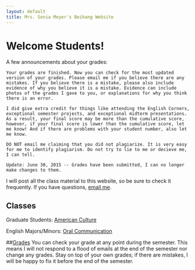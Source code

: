 ```yaml
---
layout: default
title: Mrs. Sonia Meyer's Beihang Website
---
```


# Welcome Students!

A few announcements about your grades:

	Your grades are finished. Now you can check for the most updated version of your grades. Please email me if you believe there are any mistakes. If you believe there is a mistake, please also include evidence of why you believe it is a mistake. Evidence can include photos of the grades I gave to you, or explanations for why you think there is an error.
	
	I did give extra credit for things like attending the English Corners, exceptional semester projects, and exceptional midterm presentations. As a result, your final score may be more than the cumulative score, however, if your final score is lower than the cumulative score, let me know! And if there are problems with your student number, also let me know.
	
	DO NOT email me claiming that you did not plagiarize. It is very easy for me to identify plagiarism. Do not try to lie to me or decieve me, I can tell.

	Update: June 30, 2015 -- Grades have been submitted, I can no longer make changes to them.
	

I will post all the class material to this website, so be sure to check it frequently. If you have questions, [email me](mailto:sonia@meyercraft.net).

## Classes

Graduate Students: [American Culture](/classes/americanculture.html)

English Majors/Minors: [Oral Communication](/classes/oralenglish.html)

##[Grades](gradesform/form/form.html)
You can check your grade at any point during the semester. This means I will not respond to a flood of emails at the end of the semester nor change any grades. Stay on top of your own grades; if there are mistakes, I will be happy to fix it before the end of the semester.